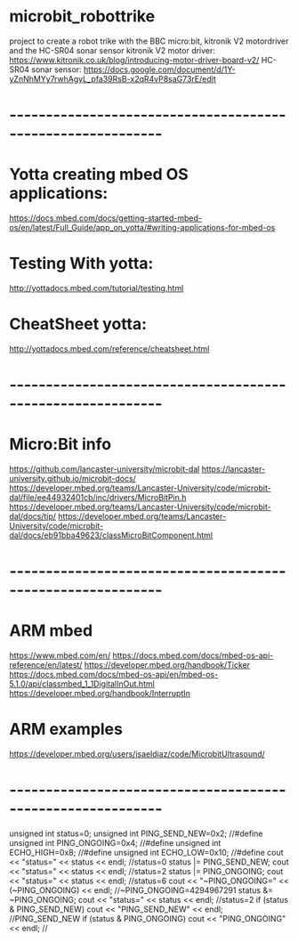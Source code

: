 # microbit_robottrike
project to create a robot trike with the BBC micro:bit, kitronik V2 motordriver and the HC-SR04 sonar sensor
kitronik V2 motor driver: https://www.kitronik.co.uk/blog/introducing-motor-driver-board-v2/
HC-SR04 sonar sensor: https://docs.google.com/document/d/1Y-yZnNhMYy7rwhAgyL_pfa39RsB-x2qR4vP8saG73rE/edit

# -----------------------------------------------------------

# Yotta creating mbed OS applications:
https://docs.mbed.com/docs/getting-started-mbed-os/en/latest/Full_Guide/app_on_yotta/#writing-applications-for-mbed-os
# Testing With yotta:
http://yottadocs.mbed.com/tutorial/testing.html
# CheatSheet yotta:
http://yottadocs.mbed.com/reference/cheatsheet.html

# -----------------------------------------------------------

# Micro:Bit info
https://github.com/lancaster-university/microbit-dal
https://lancaster-university.github.io/microbit-docs/
https://developer.mbed.org/teams/Lancaster-University/code/microbit-dal/file/ee44932401cb/inc/drivers/MicroBitPin.h
https://developer.mbed.org/teams/Lancaster-University/code/microbit-dal/docs/tip/
https://developer.mbed.org/teams/Lancaster-University/code/microbit-dal/docs/eb91bba49623/classMicroBitComponent.html

# -----------------------------------------------------------

# ARM mbed
https://www.mbed.com/en/
https://docs.mbed.com/docs/mbed-os-api-reference/en/latest/
https://developer.mbed.org/handbook/Ticker
https://docs.mbed.com/docs/mbed-os-api/en/mbed-os-5.1.0/api/classmbed_1_1DigitalInOut.html
https://developer.mbed.org/handbook/InterruptIn
# ARM examples
https://developer.mbed.org/users/isaeldiaz/code/MicrobitUltrasound/


# -----------------------------------------------------------

unsigned int status=0;
unsigned int PING_SEND_NEW=0x2; //#define
unsigned int PING_ONGOING=0x4; //#define
unsigned int ECHO_HIGH=0x8; //#define
unsigned int ECHO_LOW=0x10; //#define
cout << "status=" << status << endl;  //status=0
status |= PING_SEND_NEW;
cout << "status=" << status << endl;  //status=2
status |= PING_ONGOING;
cout << "status=" << status << endl;  //status=6
cout << "~PING_ONGOING=" << (~PING_ONGOING) << endl;  //~PING_ONGOING=4294967291
status &= ~PING_ONGOING;
cout << "status=" << status << endl;  //status=2
if (status & PING_SEND_NEW) cout << "PING_SEND_NEW" << endl; //PING_SEND_NEW
if (status & PING_ONGOING) cout << "PING_ONGOING" << endl;   //<nothing printed>